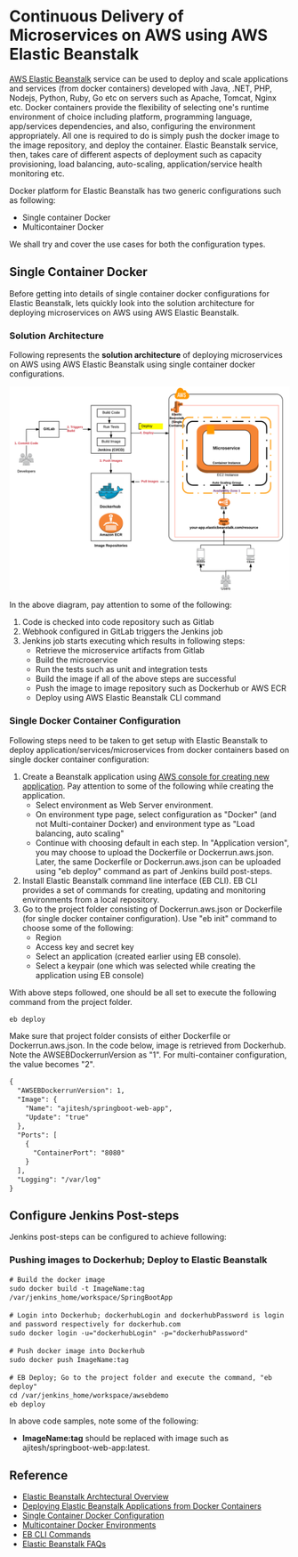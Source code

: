 # Continuous Delivery of Microservices on AWS using AWS Elastic Beanstalk

[AWS Elastic Beanstalk](https://aws.amazon.com/documentation/elastic-beanstalk/) service can be used to deploy and scale applications and services (from docker containers) developed with Java, .NET, PHP, Nodejs, Python, Ruby, Go etc on servers such as Apache, Tomcat, Nginx etc. Docker containers provide the flexibility of selecting one's runtime environment of choice including platform, programming language, app/services dependencies, and also, configuring the environment appropriately. All one is required to do is simply push the docker image to the image repository, and deploy the container. Elastic Beanstalk service, then, takes care of different aspects of deployment such as capacity provisioning, load balancing, auto-scaling, application/service health monitoring etc.

Docker platform for Elastic Beanstalk has two generic configurations such as following: 
 - Single container Docker
 - Multicontainer Docker

We shall try and cover the use cases for both the configuration types.

## Single Container Docker

Before getting into details of single container docker configurations for Elastic Beanstalk, lets quickly look into the solution architecture for deploying microservices on AWS using AWS Elastic Beanstalk.

### Solution Architecture

Following represents the **solution architecture** of deploying microservices on AWS using AWS Elastic Beanstalk using single container docker configurations.

![Solution Architecture - Microservices to AWS Elastic Beanstalk](images/aws_eb.png)

In the above diagram, pay attention to some of the following:

 1. Code is checked into code repository such as Gitlab
 2. Webhook configured in GitLab triggers the Jenkins job
 3. Jenkins job starts executing which results in following steps:
    - Retrieve the microservice artifacts from Gitlab
    - Build the microservice
    - Run the tests such as unit and integration tests
    - Build the image if all of the above steps are successful
    - Push the image to image repository such as Dockerhub or AWS ECR
    - Deploy using AWS Elastic Beanstalk CLI command 

### Single Docker Container Configuration

Following steps need to be taken to get setup with Elastic Beanstalk to deploy application/services/microservices from docker containers based on single docker container configuration:

 1. Create a Beanstalk application using [AWS console for creating new application](http://console.aws.amazon.com/elasticbeanstalk/home#/newApplication). Pay attention to some of the following while creating the application.
    - Select environment as Web Server environment.
    - On environment type page, select configuration as "Docker" (and not Multi-container Docker) and environment type as "Load balancing, auto scaling"
    - Continue with choosing default in each step. In "Application version", you may choose to upload the Dockerfile or Dockerrun.aws.json. Later, the same Dockerfile or Dockerrun.aws.json can be uploaded using "eb deploy" command as part of Jenkins build post-steps.
 2. Install Elastic Beanstalk command line interface (EB CLI). EB CLI provides a set of commands for creating, updating and monitoring environments from a local repository.
 3. Go to the project folder consisting of Dockerrun.aws.json or Dockerfile (for single docker container configuration). Use "eb init" command to choose some of the following:
    - Region
    - Access key and secret key
    - Select an application (created earlier using EB console). 
    - Select a keypair (one which was selected while creating the application using EB console)

With above steps followed, one should be all set to execute the following command from the project folder.
```
eb deploy
```
Make sure that project folder consists of either Dockerfile or Dockerrun.aws.json. In the code below, image is retrieved from Dockerhub. Note the AWSEBDockerrunVersion as "1". For multi-container configuration, the value becomes "2".
```
{
  "AWSEBDockerrunVersion": 1,
  "Image": {
    "Name": "ajitesh/springboot-web-app",
    "Update": "true"
  },
  "Ports": [
    {
      "ContainerPort": "8080"
    }
  ],
  "Logging": "/var/log"
}
```
## Configure Jenkins Post-steps

Jenkins post-steps can be configured to achieve following:

### Pushing images to Dockerhub; Deploy to Elastic Beanstalk

```
# Build the docker image
sudo docker build -t ImageName:tag /var/jenkins_home/workspace/SpringBootApp

# Login into Dockerhub; dockerhubLogin and dockerhubPassword is login and password respectively for dockerhub.com
sudo docker login -u="dockerhubLogin" -p="dockerhubPassword"

# Push docker image into Dockerhub
sudo docker push ImageName:tag

# EB Deploy; Go to the project folder and execute the command, "eb deploy"
cd /var/jenkins_home/workspace/awsebdemo
eb deploy
```
In above code samples, note some of the following:
 - **ImageName:tag** should be replaced with image such as ajitesh/springboot-web-app:latest. 

## Reference

 - [Elastic Beanstalk Archtectural Overview](http://docs.aws.amazon.com/elasticbeanstalk/latest/dg/concepts.concepts.architecture.html)
 - [Deploying Elastic Beanstalk Applications from Docker Containers](http://docs.aws.amazon.com/elasticbeanstalk/latest/dg/create_deploy_docker.html)
 - [Single Container Docker Configuration](http://docs.aws.amazon.com/elasticbeanstalk/latest/dg/create_deploy_docker_image.html)
 - [Multicontainer Docker Environments](http://docs.aws.amazon.com/elasticbeanstalk/latest/dg/create_deploy_docker_ecs.html)
 - [EB CLI Commands](http://docs.aws.amazon.com/elasticbeanstalk/latest/dg/eb-cli3-getting-started.html)
 - [Elastic Beanstalk FAQs](https://aws.amazon.com/elasticbeanstalk/faqs/)

